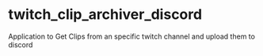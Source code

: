 # twitch_clip_archiver_discord
Application to Get Clips from an specific twitch channel and upload them to discord
